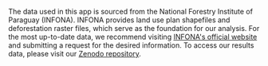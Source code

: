 The data used in this app is sourced from the National Forestry Institute of Paraguay (INFONA). INFONA provides land use plan shapefiles and deforestation raster files, which serve as the foundation for our analysis. For the most up-to-date data, we recommend visiting [INFONA's official website](https://www.infona.gov.py/) and submitting a request for the desired information. To access our results data, please visit our [Zenodo repository](https://zenodo.org/communities/pyforest/). 

